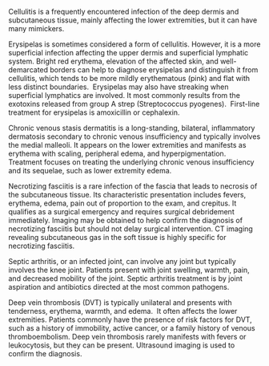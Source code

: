 Cellulitis is a frequently encountered infection of the deep dermis and subcutaneous tissue, mainly affecting the lower extremities, but it can have many mimickers.

Erysipelas is sometimes considered a form of cellulitis. However, it is a more superficial infection affecting the upper dermis and superficial lymphatic system. Bright red erythema, elevation of the affected skin, and well-demarcated borders can help to diagnose erysipelas and distinguish it from cellulitis, which tends to be more mildly erythematous (pink) and flat with less distinct boundaries.  Erysipelas may also have streaking when superficial lymphatics are involved. It most commonly results from the exotoxins released from group A strep (Streptococcus pyogenes).  First-line treatment for erysipelas is amoxicillin or cephalexin.

Chronic venous stasis dermatitis is a long-standing, bilateral, inflammatory dermatosis secondary to chronic venous insufficiency and typically involves the medial malleoli. It appears on the lower extremities and manifests as erythema with scaling, peripheral edema, and hyperpigmentation. Treatment focuses on treating the underlying chronic venous insufficiency and its sequelae, such as lower extremity edema.

Necrotizing fasciitis is a rare infection of the fascia that leads to necrosis of the subcutaneous tissue. Its characteristic presentation includes fevers, erythema, edema, pain out of proportion to the exam, and crepitus. It qualifies as a surgical emergency and requires surgical debridement immediately. Imaging may be obtained to help confirm the diagnosis of necrotizing fasciitis but should not delay surgical intervention. CT imaging revealing subcutaneous gas in the soft tissue is highly specific for necrotizing fasciitis.

Septic arthritis, or an infected joint, can involve any joint but typically involves the knee joint. Patients present with joint swelling, warmth, pain, and decreased mobility of the joint. Septic arthritis treatment is by joint aspiration and antibiotics directed at the most common pathogens.

Deep vein thrombosis (DVT) is typically unilateral and presents with tenderness, erythema, warmth, and edema.  It often affects the lower extremities. Patients commonly have the presence of risk factors for DVT, such as a history of immobility, active cancer, or a family history of venous thromboembolism. Deep vein thrombosis rarely manifests with fevers or leukocytosis, but they can be present. Ultrasound imaging is used to confirm the diagnosis.